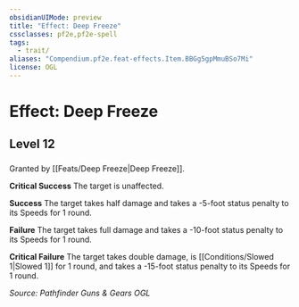 ```yaml
---
obsidianUIMode: preview
title: "Effect: Deep Freeze"
cssclasses: pf2e,pf2e-spell
tags:
  - trait/
aliases: "Compendium.pf2e.feat-effects.Item.BBGg5gpMmuBSo7Mi"
license: OGL
---
```

# Effect: Deep Freeze
## Level 12
### 






Granted by [[Feats/Deep Freeze|Deep Freeze]].

**Critical Success** The target is unaffected.

**Success** The target takes half damage and takes a -5-foot status penalty to its Speeds for 1 round.

**Failure** The target takes full damage and takes a -10-foot status penalty to its Speeds for 1 round.

**Critical Failure** The target takes double damage, is [[Conditions/Slowed 1|Slowed 1]] for 1 round, and takes a -15-foot status penalty to its Speeds for 1 round.

*Source: Pathfinder Guns & Gears*
*OGL*